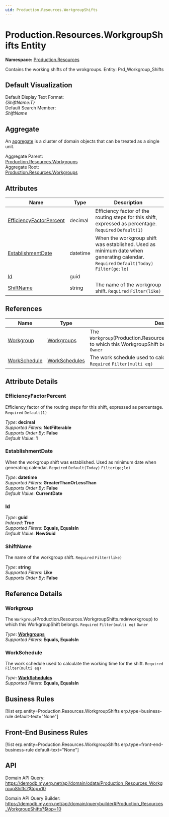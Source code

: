 ```yaml
---
uid: Production.Resources.WorkgroupShifts
---
```

# Production.Resources.WorkgroupShifts Entity

**Namespace:** [Production.Resources](Production.Resources.md)  

Contains the working shifts of the wrokgroups. Entity: Prd_Workgroup_Shifts

## Default Visualization
Default Display Text Format:  
_{ShiftName:T}_  
Default Search Member:  
_ShiftName_  

## Aggregate
An [aggregate](https://docs.erp.net/tech/advanced/concepts/aggregates.html) is a cluster of domain objects that can be treated as a single unit.  

Aggregate Parent:  
[Production.Resources.Workgroups](Production.Resources.Workgroups.md)  
Aggregate Root:  
[Production.Resources.Workgroups](Production.Resources.Workgroups.md)  

## Attributes

| Name | Type | Description |
| ---- | ---- | --- |
| [EfficiencyFactorPercent](Production.Resources.WorkgroupShifts.md#efficiencyfactorpercent) | decimal | Efficiency factor of the routing steps for this shift, expressed as percentage. `Required` `Default(1)` 
| [EstablishmentDate](Production.Resources.WorkgroupShifts.md#establishmentdate) | datetime | When the workgroup shift was established. Used as minimum date when generating calendar. `Required` `Default(Today)` `Filter(ge;le)` 
| [Id](Production.Resources.WorkgroupShifts.md#id) | guid |  
| [ShiftName](Production.Resources.WorkgroupShifts.md#shiftname) | string | The name of the workgroup shift. `Required` `Filter(like)` 

## References

| Name | Type | Description |
| ---- | ---- | --- |
| [Workgroup](Production.Resources.WorkgroupShifts.md#workgroup) | [Workgroups](Production.Resources.Workgroups.md) | The `Workgroup`(Production.Resources.WorkgroupShifts.md#workgroup) to which this WorkgroupShift belongs. `Required` `Filter(multi eq)` `Owner` |
| [WorkSchedule](Production.Resources.WorkgroupShifts.md#workschedule) | [WorkSchedules](General.Resources.WorkSchedules.md) | The work schedule used to calculate the working time for the shift. `Required` `Filter(multi eq)` |


## Attribute Details

### EfficiencyFactorPercent

Efficiency factor of the routing steps for this shift, expressed as percentage. `Required` `Default(1)`

_Type_: **decimal**  
_Supported Filters_: **NotFilterable**  
_Supports Order By_: **False**  
_Default Value_: **1**  

### EstablishmentDate

When the workgroup shift was established. Used as minimum date when generating calendar. `Required` `Default(Today)` `Filter(ge;le)`

_Type_: **datetime**  
_Supported Filters_: **GreaterThanOrLessThan**  
_Supports Order By_: **False**  
_Default Value_: **CurrentDate**  

### Id

_Type_: **guid**  
_Indexed_: **True**  
_Supported Filters_: **Equals, EqualsIn**  
_Default Value_: **NewGuid**  

### ShiftName

The name of the workgroup shift. `Required` `Filter(like)`

_Type_: **string**  
_Supported Filters_: **Like**  
_Supports Order By_: **False**  


## Reference Details

### Workgroup

The `Workgroup`(Production.Resources.WorkgroupShifts.md#workgroup) to which this WorkgroupShift belongs. `Required` `Filter(multi eq)` `Owner`

_Type_: **[Workgroups](Production.Resources.Workgroups.md)**  
_Supported Filters_: **Equals, EqualsIn**  

### WorkSchedule

The work schedule used to calculate the working time for the shift. `Required` `Filter(multi eq)`

_Type_: **[WorkSchedules](General.Resources.WorkSchedules.md)**  
_Supported Filters_: **Equals, EqualsIn**  



## Business Rules

[!list erp.entity=Production.Resources.WorkgroupShifts erp.type=business-rule default-text="None"]

## Front-End Business Rules

[!list erp.entity=Production.Resources.WorkgroupShifts erp.type=front-end-business-rule default-text="None"]

## API

Domain API Query:
<https://demodb.my.erp.net/api/domain/odata/Production_Resources_WorkgroupShifts?$top=10>

Domain API Query Builder:
<https://demodb.my.erp.net/api/domain/querybuilder#Production_Resources_WorkgroupShifts?$top=10>

